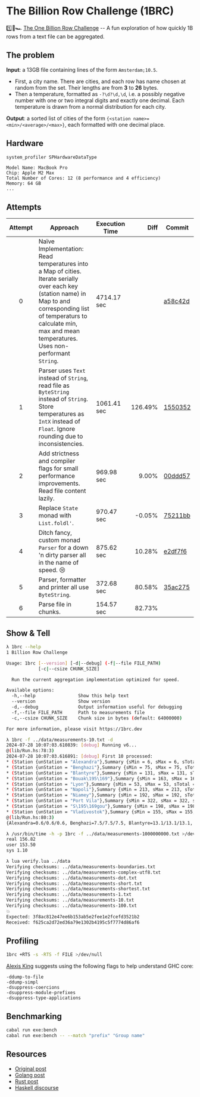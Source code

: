 # The Billion Row Challenge (1BRC)

1️⃣🐝🏎️ [The One Billion Row Challenge](https://github.com/gunnarmorling/1brc) -- A fun exploration of how quickly 1B rows from a text file can be aggregated.

## The problem

**Input**: a 13GB file containing lines of the form `Amsterdam;10.5`.

- First, a city name. There are cities, and each row has name chosen at random from the set. Their lengths are from **3** to **26** bytes.
- Then a temperature, formatted as `-?\d?\d,\d`, i.e. a possibly negative number with one or two integral digits and exactly one decimal. Each temperature is drawn from a normal distribution for each city.

**Output**: a sorted list of cities of the form `{<station name>=<min>/<average>/<max>}`, each formatted with one decimal place.

## Hardware

```sh
system_profiler SPHardwareDataType
```

```
Model Name: MacBook Pro
Chip: Apple M2 Max
Total Number of Cores: 12 (8 performance and 4 efficiency)
Memory: 64 GB
...
```

## Attempts

| Attempt | Approach                                                                                                                                                                                                                               | Execution Time |    Diff | Commit                                                                                             |
| :-----: | -------------------------------------------------------------------------------------------------------------------------------------------------------------------------------------------------------------------------------------- | -------------- | ------: | -------------------------------------------------------------------------------------------------- |
|    0    | Naïve Implementation: Read temperatures into a Map of cities. Iterate serially over each key (station name) in Map to and corresponding list of temperaturs to calculate min, max and mean temperatures. Uses non-performant `String`. | 4714.17 sec    |         | [a58c42d](https://github.com/rhoskal/1brc-haskell/commit/a58c42dcb0b2f414fdfbb1a503777dc42ade1fd2) |
|    1    | Parser uses `Text` instead of `String`, read file as `ByteString` instead of `String`. Store temperatures as `IntX` instead of `Float`. Ignore rounding due to inconsistencies.                                                        | 1061.41 sec    | 126.49% | [1550352](https://github.com/rhoskal/1brc-haskell/commit/155035264f747254267488c4ea4ea13a7a670538) |
|    2    | Add strictness and compiler flags for small performance improvements. Read file content lazily.                                                                                                                                        | 969.98 sec     |   9.00% | [00ddd57](https://github.com/rhoskal/1brc-haskell/commit/00ddd571360f5cd60e90b9a55ab8bb7ed8914f25) |
|    3    | Replace `State` monad with `List.foldl'`.                                                                                                                                                                                              | 970.47 sec     |  -0.05% | [75211bb](https://github.com/rhoskal/1brc-haskell/commit/75211bbd93afc3ec32f1661aa2e3b5b500b184bf) |
|    4    | Ditch fancy, custom monad `Parser` for a down 'n dirty parser all in the name of speed. 😢                                                                                                                                             | 875.62 sec     |  10.28% | [e2df7f6](https://github.com/rhoskal/1brc-haskell/commit/e2df7f6b23a8518689ede3d458a734cc6f0db080) |
|    5    | Parser, formatter and printer all use `ByteString`.                                                                                                                                                                                    | 372.68 sec     |  80.58% | [35ac275](https://github.com/rhoskal/1brc-haskell/commit/35ac275d3895ec9700f5ee6040a2c5b47ea93dc8) |
|    6    | Parse file in chunks.                                                                                                                                                                                                                  | 154.57 sec     |  82.73% |                                                                                                    |

## Show & Tell

```sh
λ 1brc --help
1 Billion Row Challenge

Usage: 1brc [--version] [-d|--debug] (-f|--file FILE_PATH)
            [-c|--csize CHUNK_SIZE]

  Run the current aggregation implementation optimized for speed.

Available options:
  -h,--help                Show this help text
  --version                Show version
  -d,--debug               Output information useful for debugging
  -f,--file FILE_PATH      Path to measurements file
  -c,--csize CHUNK_SIZE    Chunk size in bytes (default: 64000000)

For more information, please visit https://1brc.dev
```

```sh
λ 1brc -f ../data/measurements-10.txt -d
2024-07-28 10:07:03.610839: [debug] Running v6...
@(lib/Run.hs:78:3)
2024-07-28 10:07:03.616891: [debug] First 10 processed:
* (Station {unStation = "Alexandra"},Summary {sMin = 6, sMax = 6, sTotal = 6, sCount = 1})
* (Station {unStation = "Benghazi"},Summary {sMin = 75, sMax = 75, sTotal = 75, sCount = 1})
* (Station {unStation = "Blantyre"},Summary {sMin = 131, sMax = 131, sTotal = 131, sCount = 1})
* (Station {unStation = "Bouak\195\169"},Summary {sMin = 163, sMax = 163, sTotal = 163, sCount = 1})
* (Station {unStation = "Lyon"},Summary {sMin = 53, sMax = 53, sTotal = 53, sCount = 1})
* (Station {unStation = "Napoli"},Summary {sMin = 213, sMax = 213, sTotal = 213, sCount = 1})
* (Station {unStation = "Niamey"},Summary {sMin = 192, sMax = 192, sTotal = 192, sCount = 1})
* (Station {unStation = "Port Vila"},Summary {sMin = 322, sMax = 322, sTotal = 322, sCount = 1})
* (Station {unStation = "S\195\169gou"},Summary {sMin = 198, sMax = 198, sTotal = 198, sCount = 1})
* (Station {unStation = "Vladivostok"},Summary {sMin = 155, sMax = 155, sTotal = 155, sCount = 1})
@(lib/Run.hs:80:3)
{Alexandra=0.6/0.6/0.6, Benghazi=7.5/7.5/7.5, Blantyre=13.1/13.1/13.1, Bouaké=16.3/16.3/16.3, Lyon=5.3/5.3/5.3, Napoli=21.3/21.3/21.3, Niamey=19.2/19.2/19.2, Port Vila=32.2/32.2/32.2, Ségou=19.8/19.8/19.8, Vladivostok=15.5/15.5/15.5}
```

```sh
λ /usr/bin/time -h -p 1brc -f ../data/measurements-1000000000.txt >/dev/null
real 156.82
user 153.50
sys 1.10
```

```sh
λ lua verify.lua ../data
Verifying checksums: ../data/measurements-boundaries.txt
Verifying checksums: ../data/measurements-complex-utf8.txt
Verifying checksums: ../data/measurements-dot.txt
Verifying checksums: ../data/measurements-short.txt
Verifying checksums: ../data/measurements-shortest.txt
Verifying checksums: ../data/measurements-1.txt
Verifying checksums: ../data/measurements-10.txt
Verifying checksums: ../data/measurements-100.txt
💥
Expected: 3f8ac812e47ee6b153ab5e2fee1e2fcefd3521b2
Received: f625ca2d72ed36a79e1302b4195c5f7774d86af6
```

## Profiling

```sh
1brc +RTS -s -RTS -f FILE >/dev/null
```

[Alexis King](https://www.youtube.com/watch?v=yRVjR9XcuPU&ab_channel=Tweag) suggests using the following flags to help understand GHC core:

```
-ddump-to-file
-ddump-simpl
-dsuppress-coercions
-dsuppress-module-prefixes
-dsuppress-type-applications
```

## Benchmarking

```sh
cabal run exe:bench
cabal run exe:bench -- --match "prefix" "Group name"
```

## Resources

- [Original post](https://www.morling.dev/blog/one-billion-row-challenge)
- [Golang post](https://www.bytesizego.com/blog/one-billion-row-challenge-go)
- [Rust post](https://curiouscoding.nl/posts/1brc)
- [Haskell discourse](https://discourse.haskell.org/t/one-billion-row-challenge-in-hs/8946/217)

